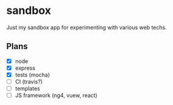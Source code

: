 # sandbox #
Just my sandbox app for experimenting with various web techs.

## Plans ##
- [x] node
- [x] express
- [x] tests (mocha)
- [ ] CI (travis?)
- [ ] templates
- [ ] JS framework (ng4, vuew, react)
